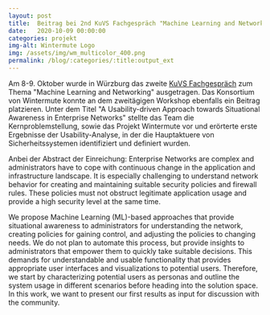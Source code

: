```yaml
---
layout: post
title:  Beitrag bei 2nd KuVS Fachgespräch "Machine Learning and Networking"
date:   2020-10-09 00:00:00
categories: projekt
img-alt: Wintermute Logo
img: /assets/img/wm_multicolor_400.png
permalink: /blog/:categories/:title:output_ext
---
```


Am 8-9. Oktober wurde in Würzburg das zweite [KuVS Fachgespräch](https://www.informatik.uni-wuerzburg.de/comnet/veranstaltungen/local-events/2nd-kuvs-fachgespraech-machine-learning-and-networking/) zum Thema "Machine Learning and Networking" ausgetragen. Das Konsortium von Wintermute konnte an dem zweitägigen Workshop ebenfalls ein Beitrag platzieren. Unter dem Titel "A Usability-driven Approach towards Situational Awareness in Enterprise Networks" stellte das Team die Kernproblemstellung, sowie das Projekt Wintermute vor und erörterte erste Ergebnisse der Usability-Analyse, in der die Hauptaktuere von Sicherheitssystemen identifiziert und definiert wurden.

Anbei der Abstract der Einreichung:
Enterprise Networks are complex and administrators have to cope with continuous change in the application and infrastructure landscape. It is especially challenging to understand network behavior for creating and maintaining suitable security policies and firewall rules. These policies must not obstruct legitimate application usage and provide a high security level at the same time.

We propose Machine Learning (ML)-based approaches that provide situational awareness to administrators for understanding the network, creating policies for gaining control, and adjusting the policies to changing needs. We do not plan to automate this process, but provide insights to administrators that empower them to quickly take suitable decisions. This demands for understandable and usable functionality that provides appropriate user interfaces and visualizations to potential users. Therefore, we start by characterizing potential users as personas and outline the system usage in different scenarios before heading into the solution space. In this work, we want to present our first results as input for discussion with the community. 



